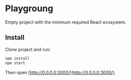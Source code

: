 # Playgroung

Empty project with the minimum required React ecosystem.

## Install

Clone project and run:

```bash
npm install
npm start
```

Then open [http://0.0.0.0:3000/](http://0.0.0.0:3000/).
